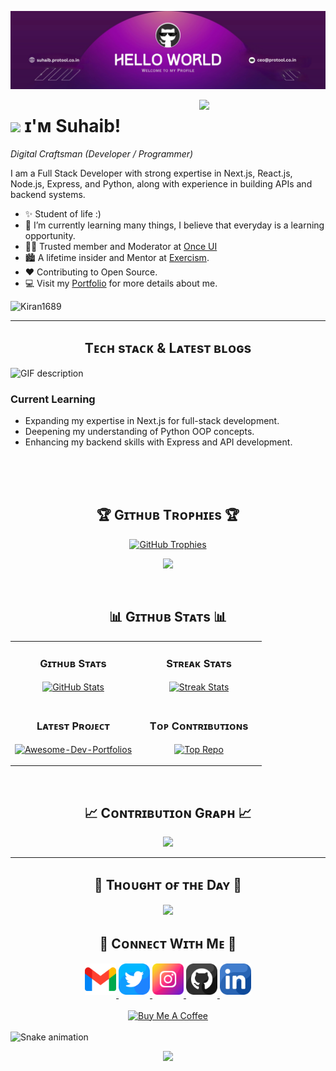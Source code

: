 <!--Banner-->
![Suhaib's Banner Image](./banner.png)

<!--Night Owl image-->
<div>
  <img align="right" width="40%" src="https://owlbertsio-resized.s3.amazonaws.com/Popper.psd.full.png">
</div>

<!--Header Name-->
# <img src="https://emojis.slackmojis.com/emojis/images/1531849430/4246/blob-sunglasses.gif?1531849430" width="30"/> ɪ'ᴍ Suhaib! 
*Digital Craftsman (Developer / Programmer)*
<br /> 

<!--Start Intro-->               
<p align="left">I am a Full Stack Developer with strong expertise in Next.js, React.js, Node.js, Express, and Python, along with experience in building APIs and backend systems.</p>

- ✨ Student of life :)
- 🌱 I’m currently learning many things, I believe that everyday is a learning opportunity.
- 💁‍♂️ Trusted member and Moderator at [Once UI](https://once-ui.com)
- 🏙 A lifetime insider and Mentor at [Exercism](https://exercism.org/profiles/suhaibking).
- ❤ Contributing to Open Source.
- 💻 Visit my [Portfolio](https://suhaib.protool.co.in) for more details about me.
<!--End Intro-->

<!--Profile Count Badge-->
<p align="left">
  <img src="https://komarev.com/ghpvc/?username=Kiran1689&label=Profile%20views&color=770677&style=for-the-badge&logo=star" alt="Kiran1689" style="padding-right:20px;" />
</p>

---


<!--Languages and Tools Section-->       
<h2 align="center">Tᴇᴄʜ sᴛᴀᴄᴋ & Lᴀᴛᴇsᴛ ʙʟᴏɢs</h2> 
<picture>
  <source media="(prefers-color-scheme: dark)" srcset="./Skills_Animation_Dark.gif">
  <source media="(prefers-color-scheme: light)" srcset="./Skills_Animation_White.gif">
  <img align="left" alt="GIF description" src="./Skills_Animation_White.gif">
</picture>
<br />

<h3 align="left">Current Learning</h3> <ul align="left"> <li>Expanding my expertise in Next.js for full-stack development.</li> <li>Deepening my understanding of Python OOP concepts.</li> <li>Enhancing my backend skills with Express and API development.</li> </ul>
  
<br />
<br />
<br />


<!--Trophies Section-->   
<h2 align="center">🏆 Gɪᴛʜᴜʙ Tʀᴏᴘʜɪᴇs 🏆</h2>
<p align="center">
  <a href="https://github.com/Suhaib3100">
    <picture>
      <source media="(prefers-color-scheme: dark)" srcset="https://github-profile-trophy.vercel.app/?username=Suhaib3100&no-bg=true&row=2&column=6&margin-w=20&margin-h=20&theme=monokai">
      <source media="(prefers-color-scheme: light)" srcset="https://github-profile-trophy.vercel.app/?username=Suhaib3100&no-bg=true&row=2&column=6&margin-w=20&margin-h=20">
      <img alt="GitHub Trophies" src="https://github-profile-trophy.vercel.app/?username=Suhaib3100&no-bg=true&no-frame=true&row=2&column=6&margin-w=20&margin-h=20">
    </picture>
  </a>
</p>
<p align="center">
  <a href="https://github.com/daytonaio/daytona">
    <img
      src="https://api.vaunt.dev/v1/github/entities/Kiran1689/achievements?format=svg&limit=6"
      width="400"
    />
  </a>
</p>
<br />

<!--Github stats Table--> 
<h2 align="center">📊 Gɪᴛʜᴜʙ Sᴛᴀᴛs 📊</h2>

<table width="100%">
  <tr>
    <td width="50%">
      <h3 align="center"><strong>Gɪᴛʜᴜʙ Sᴛᴀᴛs</strong></h3>
      <p align="center">
        <a href="https://github.com/Suhaib3100">
          <img align="center" src="https://github-readme-streak-stats-ranit.vercel.app/?user=Suhaib3100&theme=radical&hide_border=true  " alt="GitHub Stats" />
        </a>
      </p>
    </td>
    <td width="50%">
      <h3 align="center"><strong>Sᴛʀᴇᴀᴋ Sᴛᴀᴛs</strong></h3>
      <p align="center">
        <a href="https://github.com/Suhaib3100">
          <img align="center" src="https://streak-stats.demolab.com?user=Suhaib3100&theme=nightowl&background=0,000000,441350&fire=ffeb95&ring=ffeb95&sideNums=ffffff&sideLabels=ffffff&dates=c56a90&currStreakNum=ffffff" alt="Streak Stats" />
        </a>
      </p>
    </td>
  </tr>
  <tr>
    <td width="50%">
      <h3 align="center"><strong>Lᴀᴛᴇsᴛ Pʀᴏᴊᴇᴄᴛ</strong></h3>
      <p align="center">
        <a href="https://github.com/Suhaib3100/Awesome-Dev-Portfolios">
          <img align="center" width="470" src="https://github-readme-stats.vercel.app/api/pin/?username=Suhaib3100&repo=Awesome-Dev-Portfolios&theme=nightowl&show_owner=true&bg_color=0,000000,441350&title_color=c56a90&text_color=ffffff" alt="Awesome-Dev-Portfolios" />
        </a>
      </p>
    </td>
    <td width="50%">
      <h3 align="center"><strong>Tᴏᴘ Cᴏɴᴛʀɪʙᴜᴛɪᴏɴs</strong></h3>
      <p align="center">
        <a href="https://github.com/Suhaib3100">
          <img align="center" src="https://github-contributor-stats.vercel.app/api?username=Suhaib3100&limit=2&theme=nightowl&show_owner=true&combine_all_yearly_contributions=false&bg_color=0,000000,441350&title_color=c56a90&text_color=ffffff" alt="Top Repo" />
        </a>
      </p>
    </td>
  </tr>
</table>
<br />

<!--Contribution Graph-->
<h2 align="center">📈 Cᴏɴᴛʀɪʙᴜᴛɪᴏɴ Gʀᴀᴘʜ 📈</h2>
<div align="center">
    <img src="https://github-readme-activity-graph.vercel.app/graph?username=Suhaib3100&bg_color=220a28&&color=ffffff&line=c56a90&point=ffeb95&area=false&hide_border=false" border-radius="15">
</div>

---

<!--Dynamic Quote card updates everyday at 12 PM--> 
<h2 align="center">🌟 Tʜᴏᴜɢʜᴛ ᴏғ ᴛʜᴇ Dᴀʏ 🌟</h2>









<!--STARTS_HERE_QUOTE_CARD-->
<p align="center">
    <img src="https://readme-daily-quotes.vercel.app/api?author=Walt%20Whitman&quote=Simplicity%20is%20the%20glory%20of%20expression.&theme=dark&bg_color=220a28&author_color=ffeb95&accent_color=c56a90">
</p>
<!--ENDS_HERE_QUOTE_CARD-->










<!--Contact Section--> 
<h2 align="center">🤝 Cᴏɴɴᴇᴄᴛ Wɪᴛʜ Mᴇ 🤝 </h2>
<div align="center">
  
<a href="mailto:suhaibking310@gmail.com" target="_blank">
<img src="./gmail.png" width=50 height=50 alt="suhaibking310@gmail.com" style="margin-bottom: 5px;" />
</a>

<a href="https://x.com/Suhaib_King" target="_blank">
<img src="./twitter.png" width=50 height=50 alt="Suhaib" style="margin-bottom: 5px;" />
</a>

<a href="https://www.instagram.com/suhaib_s_z" target="_blank">
<img src="./instagram.png" width=50 height=50 alt="suhaib_s_z" style="margin-bottom: 5px;" />
</a>

<a href="https://www.githubcom/Suhaib3100" target="_blank">
<img src="./github.png" width=50 height=50 alt="Suhaib3100" style="margin-bottom: 5px;" />
</a>

<a href="https://www.linkedin.com/in/suhaib-sz" target="_blank">
<img src="./linkedin.png" width=50 height=50 alt="linkedin" style="margin-bottom: 5px;" />
</a>

</div>
<br/>

<!--Buy me a coffee-->
<div align="center">
<a href="https://buymeacoffee.com/suhaibking7" target="_blank"><img src="https://cdn.buymeacoffee.com/buttons/v2/default-yellow.png" alt="Buy Me A Coffee" style="height: 40px !important;width: 200px !important;" ></a>
</div>

<br clear="both">

<img src="https://raw.githubusercontent.com/suhaib3100/suhaib3100/output/snake.svg" alt="Snake animation" />

<!--Footer--> 
<p align="center">
  <img src="https://capsule-render.vercel.app/api?type=waving&color=gradient&height=65&section=footer"/>
</p>

